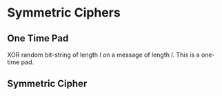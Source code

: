 
# Symmetric Ciphers

## One Time Pad

XOR random bit-string of length $l$ on a message of length $l$. This is a one-time pad.

## Symmetric Cipher

